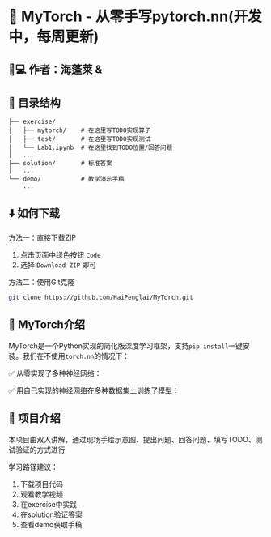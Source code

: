 # 🚀 MyTorch - 从零手写pytorch.nn(开发中，每周更新)

## 👨💻 作者：海蓬莱 &   

## 📂 目录结构

```
├── exercise/
│   ├── mytorch/    # 在这里写TODO实现算子
│   ├── test/       # 在这里写TODO实现测试
│   └── Lab1.ipynb  # 在这里找到TODO位置/回答问题
│   ...
├── solution/       # 标准答案
│   ...
└── demo/           # 教学演示手稿
    ...
```

## ⬇️ 如何下载

方法一：直接下载ZIP
1. 点击页面中绿色按钮 `Code`
2. 选择 `Download ZIP` 即可

方法二：使用Git克隆
```bash
git clone https://github.com/HaiPenglai/MyTorch.git
```

## 🧠 MyTorch介绍

MyTorch是一个Python实现的简化版深度学习框架，支持`pip install`一键安装。我们在不使用`torch.nn`的情况下：

✅ 从零实现了多种神经网络：

✅ 用自己实现的神经网络在多种数据集上训练了模型：

## 🎯 项目介绍

本项目由双人讲解，通过现场手绘示意图、提出问题、回答问题、填写TODO、测试验证的方式进行

学习路径建议：
1. 下载项目代码
2. 观看教学视频
3. 在exercise中实践
4. 在solution验证答案
5. 查看demo获取手稿